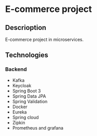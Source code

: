 # E-commerce project

## Descrioption
E-commerce project in microservices.

## Technologies
### Backend
- Kafka
- Keycloak
- Spring Boot 3
- Spring Data JPA
- Spring Validation
- Docker
- Eureka
- Spring cloud
- Zipkin
- Prometheus and grafana
